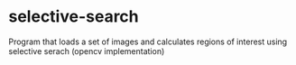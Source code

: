 # selective-search
Program that loads a set of images and calculates regions of interest using selective serach (opencv implementation)
